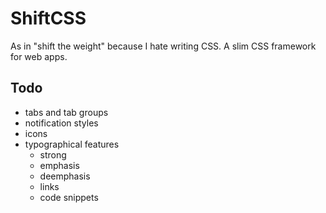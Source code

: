 ShiftCSS
=========

As in "shift the weight" because I hate writing CSS. A slim CSS framework for web apps.

## Todo
- tabs and tab groups
- notification styles
- icons
- typographical features
  - strong
  - emphasis 
  - deemphasis
  - links
  - code snippets

